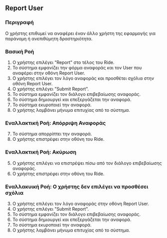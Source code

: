 ## Report User

### Περιγραφή

Ο χρήστης επιθυμεί να αναφέρει έναν άλλο χρήστη της εφαρμογής για παράνομη ή ανεπιθύμητη δραστηριότητα.

### Βασική Ροή

1. Ο χρήστης επιλέγει "Report" στο τέλος του Ride.
2. Το σύστημα εμφανίζει την φόρμα αναφοράς και τον User που αναφέρει στην οθόνη Report User.
3. Ο χρήστης επιλέγει τον λόγο αναφοράς και προσθέτει σχόλια στην οθόνη Report User.
4. Ο χρήστης επιλέγει "Submit Report".
5. Το σύστημα εμφανίζει τον διάλογο επιβεβαίωσης αναφοράς.
6. Το σύστημα δημιουργεί και επεξεργάζεται την αναφορά.
7. Το σύστημα εκυροποιεί την αναφορά.
8. Ο χρήστης λαμβάνει μήνυμα επιτυχίας από το σύστημα.

### Εναλλακτική Ροή: Απόρριψη Αναφοράς

7. Το σύστημα απορρίπτει την αναφορά.
8. Ο χρήστης επιστρέφει στην οθόνη του Ride.

### Εναλλακτική Ροή: Ακύρωση

5. Ο χρήστης επιλέγει να επιστρέψει πίσω από τον διάλογο επιβεβαίωσης αναφοράς.
6. Ο χρήστης επιστρέφει στην οθόνη του Ride.

### Εναλλακυική Ροή: Ο χρήστης δεν επιλέγει να προσθέσει σχόλια 

3. Ο χρήστης επιλέγει τον λόγο αναφοράς στην οθόνη Report User.
4. Ο χρήστης επιλέγει "Submit Report".
5. Το σύστημα εμφανίζει τον διάλογο επιβεβαίωσης αναφοράς.
6. Το σύστημα δημιουργεί και επεξεργάζεται την αναφορά.
7. Το σύστημα εκυροποιεί την αναφορά.
8. Ο χρήστης λαμβάνει μήνυμα επιτυχίας από το σύστημα.